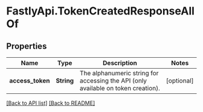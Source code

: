 # FastlyApi.TokenCreatedResponseAllOf

## Properties

Name | Type | Description | Notes
------------ | ------------- | ------------- | -------------
**access_token** | **String** | The alphanumeric string for accessing the API (only available on token creation). | [optional] 



[[Back to API list]](../../README.md#endpoints) [[Back to README]](../../README.md)
